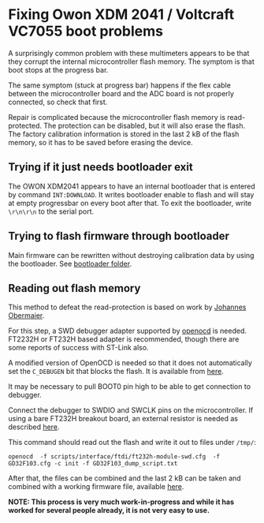 Fixing Owon XDM 2041 / Voltcraft VC7055 boot problems
=====================================================

A surprisingly common problem with these multimeters appears to be that they
corrupt the internal microcontroller flash memory. The symptom is that boot
stops at the progress bar.

The same symptom (stuck at progress bar) happens if the flex cable between
the microcontroller board and the ADC board is not properly connected, so
check that first.

Repair is complicated because the microcontroller flash memory is read-protected.
The protection can be disabled, but it will also erase the flash.
The factory calibration information is stored in the last 2 kB of the flash
memory, so it has to be saved before erasing the device.

Trying if it just needs bootloader exit
---------------------------------------

The OWON XDM2041 appears to have an internal bootloader that is entered by command `INT:DOWNLOAD`.
It writes bootloader enable to flash and will stay at empty progressbar on every boot after that.
To exit the bootloader, write `\r\n\r\n` to the serial port.

Trying to flash firmware through bootloader
-------------------------------------------

Main firmware can be rewritten without destroying calibration data by using the bootloader. See [bootloader folder](../bootloader).

Reading out flash memory
------------------------

This method to defeat the read-protection is based on work by [Johannes Obermaier](https://github.com/JohannesObermaier/f103-analysis).

For this step, a SWD debugger adapter supported by [openocd](http://openocd.org/)
is needed. FT2232H or FT232H based adapter is recommended, though there are
some reports of success with ST-Link also.

A modified version of OpenOCD is needed so that it does not automatically set the `C_DEBUGEN` bit that blocks the flash.
It is available from [here](https://github.com/PetteriAimonen/openocd/tree/hack_no_C_DEBUGEN).

It may be necessary to pull BOOT0 pin high to be able to get connection to debugger.

Connect the debugger to SWDIO and SWCLK pins on the microcontroller.
If using a bare FT232H breakout board, an external resistor is needed as described [here](https://github.com/unprovable/FTDI-Oh-My/blob/master/FT232H-JTAG-SWD.txt).

This command should read out the flash and write it out to files under `/tmp/`:

    openocd  -f scripts/interface/ftdi/ft232h-module-swd.cfg  -f GD32F103.cfg -c init -f GD32F103_dump_script.txt

After that, the files can be combined and the last 2 kB can be taken and combined with a working firmware file, available [here](https://jpa.kapsi.fi/stuff/other/owon_xdm2041_firmware.bin).

**NOTE: This process is very much work-in-progress and while it has worked for several people already, it is not very easy to use.**

